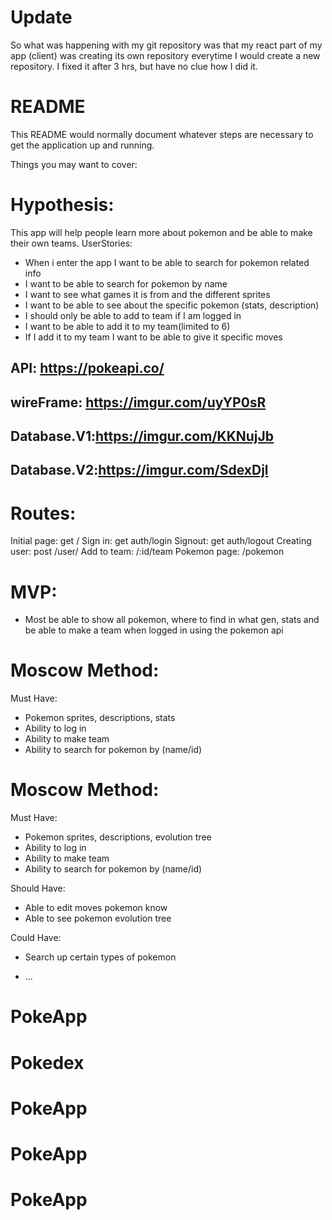 # Update
So what was happening with my git repository was that my react part of my app (client) was creating its own repository everytime I would create a new repository. I fixed it after 3 hrs, but have no clue how I did it.

# README

This README would normally document whatever steps are necessary to get the
application up and running.

Things you may want to cover:

# Hypothesis: 
This app will help people learn more about pokemon and be able to make their own teams.
UserStories:
- When i enter the app I want to be able to search for pokemon related info
- I want to be able to search for pokemon by name
- I want to see what games it is from and the different sprites
- I want to be able to see about the specific pokemon (stats, description)
- I should only be able to add to team if I am logged in
- I want to be able to add it to my team(limited to 6)
- If I add it to my team I want to be able to give it specific moves

## API: https://pokeapi.co/
## wireFrame: https://imgur.com/uyYP0sR
## Database.V1:https://imgur.com/KKNujJb
## Database.V2:https://imgur.com/SdexDjl

# Routes: 
Initial page: get /
Sign in: get auth/login
Signout: get auth/logout
Creating user: post /user/
Add to team: /:id/team
Pokemon page: /pokemon


# MVP:
- Most be able to show all pokemon, where to find in what gen, stats and be able to make a team when logged in using the pokemon api
# Moscow Method: 
Must Have:
- Pokemon sprites, descriptions, stats
- Ability to log in
- Ability to make team
- Ability to search for pokemon by (name/id)

# Moscow Method: 
Must Have:
- Pokemon sprites, descriptions, evolution tree
- Ability to log in
- Ability to make team
- Ability to search for pokemon by (name/id)



Should Have:
- Able to edit moves pokemon know
- Able to see pokemon evolution tree


Could Have:
- Search up certain types of pokemon


* ...
# PokeApp
# Pokedex
# PokeApp
# PokeApp
# PokeApp
